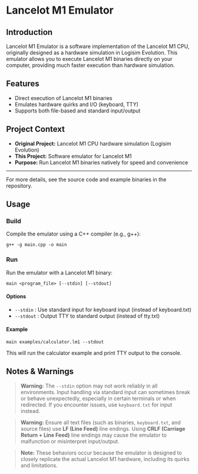 
# Lancelot M1 Emulator

## Introduction
Lancelot M1 Emulator is a software implementation of the Lancelot M1 CPU, originally designed as a hardware simulation in Logisim Evolution. This emulator allows you to execute Lancelot M1 binaries directly on your computer, providing much faster execution than hardware simulation.

## Features
- Direct execution of Lancelot M1 binaries
- Emulates hardware quirks and I/O (keyboard, TTY)
- Supports both file-based and standard input/output

## Project Context
- **Original Project:** Lancelot M1 CPU hardware simulation (Logisim Evolution)
- **This Project:** Software emulator for Lancelot M1
- **Purpose:** Run Lancelot M1 binaries natively for speed and convenience

---
For more details, see the source code and example binaries in the repository.

## Usage

### Build
Compile the emulator using a C++ compiler (e.g., g++):

```
g++ -g main.cpp -o main
```

### Run
Run the emulator with a Lancelot M1 binary:

```
main <program_file> [--stdin] [--stdout]
```

#### Options
- `--stdin`   : Use standard input for keyboard input (instead of keyboard.txt)
- `--stdout`  : Output TTY to standard output (instead of tty.txt)

#### Example

```
main examples/calculator.lm1 --stdout
```

This will run the calculator example and print TTY output to the console.

## Notes & Warnings

> **Warning:** The `--stdin` option may not work reliably in all environments. Input handling via standard input can sometimes break or behave unexpectedly, especially in certain terminals or when redirected. If you encounter issues, use `keyboard.txt` for input instead.

> **Warning:** Ensure all text files (such as binaries, `keyboard.txt`, and source files) use **LF (Line Feed)** line endings. Using **CRLF (Carriage Return + Line Feed)** line endings may cause the emulator to malfunction or misinterpret input/output.

> **Note:** These behaviors occur because the emulator is designed to closely replicate the actual Lancelot M1 hardware, including its quirks and limitations.
